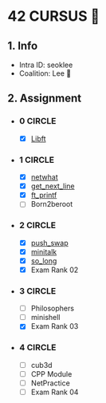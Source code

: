 # 42 CURSUS  🐯

## 1. Info
- Intra ID: seoklee
- Coalition: Lee 🔴

## 2. Assignment
- ### 0 CIRCLE
	- [x] [Libft](https://github.com/lucku-1111/42cursus/tree/master/libft)
- ### 1 CIRCLE
	- [x] [netwhat](https://github.com/lucku-1111/42cursus/tree/master/netwhat)
	- [x] [get_next_line](https://github.com/lucku-1111/42cursus/tree/master/get_next_line)
	- [x] [ft_printf](https://github.com/lucku-1111/42cursus/tree/master/ft_printf)
	- [ ] Born2beroot
- ### 2 CIRCLE
	- [x] [push_swap](https://github.com/lucku-1111/42cursus/tree/master/push_swap)
	- [x] [minitalk](https://github.com/lucku-1111/42cursus/tree/master/minitalk)
	- [x] [so_long](https://github.com/lucku-1111/42cursus/tree/master/so_long)
	- [x] Exam Rank 02
- ### 3 CIRCLE
	- [ ] Philosophers
	- [ ] minishell
	- [x] Exam Rank 03
- ### 4 CIRCLE
	- [ ] cub3d
	- [ ] CPP Module
	- [ ] NetPractice
	- [ ] Exam Rank 04
